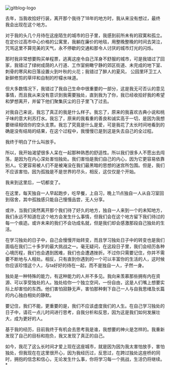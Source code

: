 ﻿<!--
author: houyi
head: 
date: 2015-09-11
title: 为什么每个人都应该在20多岁学会独处？
tags: 独处
category: 文章
status: publish
summary: 只有当一个人独处的时候,他才可以完全成为自己。——叔本华
-->

![gitblog-logo](http://upload-images.jianshu.io/upload_images/108293-c139eff339ff111c.png)

去年，当我收拾好行装，离开那个我待了18年的地方时，我从来没有想过，最终我会出现在这个地方。

对于我的头几个月待在这座陌生的城市的日子里，我感到前所未有的寂寞和孤立。在定价过高市中心价格的公寓里，我躺在廉价的地毯，用整晚整晚的时间去哭泣，咒骂这里不算完美的天气，永不停歇的交通和那令人讨厌的城市灯光的闪烁。

那时我非常想要购买单程票，逃离这座令自己浑身不舒服的城市，可是我错过了回家，我错过了绿树成荫的人行道、工作室俯瞰宁静的郊区街道、未完成的地下室、刺骨的寒风和日落设置火到叶秋的火花；我错过了醉人的夏风， 公园里环卫工人新鲜修剪的草坪和自制的柠檬水味道。

但大多数情况下，我错过了我自己生命中很重要的一部分，这是我无可否认的意见事情，而且我从来没有意识到我需要独处，直到我为了你，我已经收拾好我的希望和梦想离开，并留下他们聚集灰尘的日子里飞了过去。

对我自己来说，我忘了真正的我是什么样子。我忘了，原来的我喜欢古典小说和桃子味的意大利苏打水。我忘了，原来的我看重的善良和诚实高于一切，是因为我想要继续相信你的空头支票。我忘了究竟是什么是爱，可是我花了太长时间地看到的确是没有结局的结果，在这个过程中，我慢慢已是到这是失去自己的全过程。

我终于明白了什么叫放手。

所以，我开始渴望很多人呆在一起那种熟悉的舒适性。所以我们很多人不愿出去闯荡，是因为在内心深处害怕独处。我们害怕是我们自己的内心，因为它更容易依靠别人。它更容易被人们不是被淹没在我们最黑暗的思想的迷宫所包围。但是，我们不应该害怕，因为孤独是不是世界的尽头，相反，这仅仅是个开始。

我来到这里后，一切都变了。

在这里，每天独自一人早起跑步，吃早餐，上自习，晚上11点独自一人从自习室回到宿舍，其中孤独感只能自己慢慢品尝，无人分享。

或许，当我们突然离开那个我们待了好久的地方，独自一人来到一个的未知地方，我们永远不知道在这个地方会发生什么事情，但我们会在这个地方留下我们待过的每一个痕迹。或许未来的我们不会功成名就，但是我们却会感激那段自己独处的生活。

在学习独处的日子中，自己会慢慢开始转变，而且学习独处日子中的转变也是我们面临在我们二十多岁的最大挑战之一。毫无疑问，在这段日子里，我们会经历各种心境历程，我们也会遇到困难，我们也会遭遇挫折。不过你只需要记住，你并不需要不断地与人相处。相反，只有直到你遇到的一个可以丰富你的生活的人，这时候你应该珍惜这个人，与ta好好的待在一起，而不是独自一人，孑然一身。

独处是一种特殊的能力，有这种能力的人并不多见。我向来羡慕那些拥有内在资源、可以享受独处的人。独处给你一个独立空间，一份自由，这是人们嘴上想要实际上却害怕的东西。他们害怕寂静无声，害怕那种剩下自己一人与自我思绪及长篇的内心独白相处的静默。

要记住，我们不能，更重要的是，我们不应该虚度我们的人生。在自己学习独处的日子中，请花一点儿时间进行思考，自我分析和反思，因为这是我们如何发展壮大，成为更好的人。

基于我的经历，目前我终于有机会去思考我是谁，我想要的神火是怎样的。我重新发现了自己的目标和抱负，我又发现了真正的自己。

如今，我花了这么长时间才爱上现在这座城市，就是因为因为我太害怕放手，害怕独处，但我现在在这里很开心，因为我经历过，反思过，在跨过独处这座桥的同时，拥抱的信念和信心，无论发生什么事，你将学习每一个挑战，生活仍将继续。*